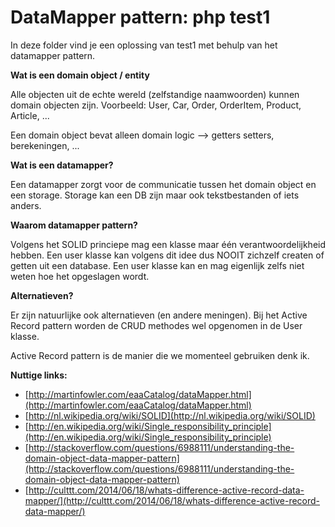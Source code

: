 # DataMapper pattern: php test1

In deze folder vind je een oplossing van test1 met behulp van het datamapper pattern.

**Wat is een domain object / entity**

Alle objecten uit de echte wereld (zelfstandige naamwoorden) kunnen domain objecten zijn. Voorbeeld: User, Car, Order, OrderItem, Product, Article, ...

Een domain object bevat alleen domain logic --> getters setters, berekeningen, ...

**Wat is een datamapper?**

Een datamapper zorgt voor de communicatie tussen het domain object en een storage. Storage kan een DB zijn maar ook tekstbestanden of iets anders.

**Waarom datamapper pattern?**

Volgens het SOLID princiepe mag een klasse maar één verantwoordelijkheid hebben. Een user klasse kan volgens dit idee dus NOOIT zichzelf createn of getten uit een database. Een user klasse kan en mag eigenlijk zelfs niet weten hoe het opgeslagen wordt.

**Alternatieven?**

Er zijn natuurlijke ook alternatieven (en andere meningen). Bij het Active Record pattern worden de CRUD methodes wel opgenomen in de User klasse.

Active Record pattern is de manier die we momenteel gebruiken denk ik.

**Nuttige links:**

* [http://martinfowler.com/eaaCatalog/dataMapper.html](http://martinfowler.com/eaaCatalog/dataMapper.html)
* [http://nl.wikipedia.org/wiki/SOLID](http://nl.wikipedia.org/wiki/SOLID)
* [http://en.wikipedia.org/wiki/Single_responsibility_principle](http://en.wikipedia.org/wiki/Single_responsibility_principle)
* [http://stackoverflow.com/questions/6988111/understanding-the-domain-object-data-mapper-pattern](http://stackoverflow.com/questions/6988111/understanding-the-domain-object-data-mapper-pattern)
* [http://culttt.com/2014/06/18/whats-difference-active-record-data-mapper/](http://culttt.com/2014/06/18/whats-difference-active-record-data-mapper/)
